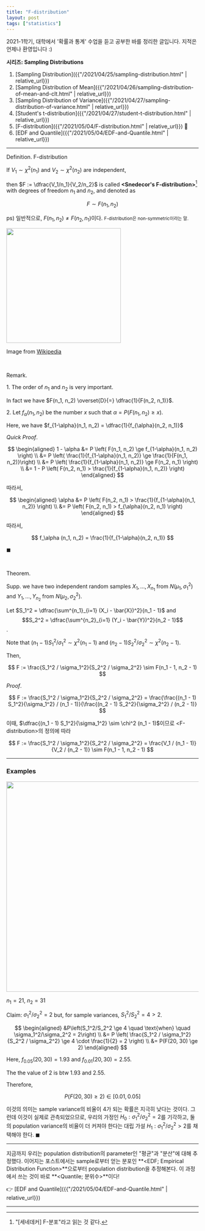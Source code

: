 ```yaml
---
title: "F-distribution"
layout: post
tags: ["statistics"]
---
```



2021-1학기, 대학에서 '확률과 통계' 수업을 듣고 공부한 바를 정리한 글입니다. 지적은 언제나 환영입니다 :)

<div class="proof" markdown="1">

**시리즈: Sampling Distributions**

1. [Sampling Distribution]({{"/2021/04/25/sampling-distribution.html" | relative_url}})
2. [Sampling Distribution of Mean]({{"/2021/04/26/sampling-distribution-of-mean-and-clt.html" | relative_url}})
3. [Sampling Distribution of Variance]({{"/2021/04/27/sampling-distribution-of-variance.html" | relative_url}})
4. [Student's t-distribution]({{"/2021/04/27/student-t-distribution.html" | relative_url}})
5. [F-distribution]({{"/2021/05/04/F-distribution.html" | relative_url}}) 👀
6. [EDF and Quantile]({{"/2021/05/04/EDF-and-Quantile.html" | relative_url}})

</div>

<hr/>

<div class="definition" markdown="1">

<span class="statement-title">Definition.</span> F-distribution<br>

If $V_1 \sim \chi^2(n_1)$ and $V_2 \sim \chi^2(n_2)$ are independent, 

then $F := \dfrac{V_1/n_1}{V_2/n_2}$ is called **\<Snedecor's F-distribution\>**[^1] with degrees of freedom $n_1$ and $n_2$, and denoted as

$$
F \sim F(n_1, n_2)
$$

</div>

ps) 일반적으로, $F(n_1, n_2) \ne F(n_2, n_1)$이다. <small>F-distribution은 non-symmetric이라는 말.</small>


<div class="img-wrapper">
  <img src="https://upload.wikimedia.org/wikipedia/commons/thumb/7/74/F-distribution_pdf.svg/488px-F-distribution_pdf.svg.png" width="300px">
  <p>
  Image from <a href="https://upload.wikimedia.org/wikipedia/commons/thumb/7/74/F-distribution_pdf.svg/488px-F-distribution_pdf.svg.png">Wikipedia</a>
  </p>
</div>

<br/>

<div class="statement" markdown="1">

<span class="statement-title">Remark.</span><br>

1\. The order of $n_1$ and $n_2$ is very important.

In fact we have $F(n_1, n_2) \overset{D}{=} \dfrac{1}{F(n_2, n_1)}$.

</div>

<div class="statement" markdown="1">

2\. Let $f_\alpha (n_1, n_2)$ be the number $x$ such that $\alpha = P\left(F(n_1, n_2) \ge x\right)$.

Here, we have $f_{1-\alpha}(n_1, n_2) = \dfrac{1}{f_{\alpha}(n_2, n_1)}$

</div>

<div class="math-statement" markdown="1">

<span class="statement-title">*Quick Proof*.</span><br>

$$
\begin{aligned}
  1 - \alpha 
  &= P \left( F(n_1, n_2) \ge f_{1-\alpha}(n_1, n_2) \right) \\
  &= P \left( \frac{1}{f_{1-\alpha}(n_1, n_2)} \ge \frac{1}{F(n_1, n_2)}\right) \\
  &= P \left( \frac{1}{f_{1-\alpha}(n_1, n_2)} \ge F(n_2, n_1) \right) \\
  &= 1 - P \left( F(n_2, n_1) > \frac{1}{f_{1-\alpha}(n_1, n_2)} \right)
\end{aligned}
$$

따라서,

$$
\begin{aligned}
  \alpha
  &= P \left( F(n_2, n_1) > \frac{1}{f_{1-\alpha}(n_1, n_2)} \right) \\
  &= P \left( F(n_2, n_1) > f_{\alpha}(n_2, n_1) \right)
\end{aligned}
$$

따라서,

$$
f_\alpha (n_1, n_2) = \frac{1}{f_{1-\alpha}(n_2, n_1)}
$$

$\blacksquare$

</div>

<br/>

<div class="theorem" markdown="1">

<span class="statement-title">Theorem.</span><br>

Supp. we have two independent random samples $X_1, \dots, X_{n_1}$ from $N(\mu_1, \sigma_1^2)$ and $Y_1, \dots, Y_{n_2}$ from $N(\mu_2, \sigma_2^2)$.

Let $S_1^2 = \dfrac{\sum^{n_1}_{i=1} (X_i - \bar{X})^2}{n_1 - 1}$ and $$S_2^2 = \dfrac{\sum^{n_2}_{i=1} (Y_i - \bar{Y})^2}{n_2 - 1}$$.

Note that $(n_1 - 1)S_1^2/\sigma_1^2 \sim \chi^2 (n_1 - 1)$ and $(n_2 - 1)S_2^2/\sigma_2^2 \sim \chi^2 (n_2 - 1)$.

Then,

$$
F := \frac{S_1^2 / \sigma_1^2}{S_2^2 / \sigma_2^2} \sim F(n_1 - 1, n_2 - 1)
$$

</div>

<div class="math-statement" markdown="1">

<span class="statement-title">*Proof*.</span><br>

$$
F := \frac{S_1^2 / \sigma_1^2}{S_2^2 / \sigma_2^2} = \frac{\frac{(n_1 - 1) S_1^2}{\sigma_1^2} / (n_1 - 1)}{\frac{(n_2 - 1) S_2^2}{\sigma_2^2} / (n_2 - 1)}
$$

이때, $\dfrac{(n_1 - 1) S_1^2}{\sigma_1^2} \sim \chi^2 (n_1 - 1)$이므로 \<F-distribution\>의 정의에 따라

$$
F := \frac{S_1^2 / \sigma_1^2}{S_2^2 / \sigma_2^2} = \frac{V_1 / (n_1 - 1)}{V_2 / (n_2 - 1)} \sim F(n_1 - 1, n_2 - 1)
$$

</div>

<hr/>

### Examples

<div class="img-wrapper">
<img src= "{{"/images/probability-and-statistics/F-distribution-example-1.png" | relative_url }}" width=550>
</div>

<div class="math-statement" markdown="1">

$n_1 = 21$, $n_2 = 31$

Claim: $\sigma_1^2/\sigma_2^2 = 2$ but, for sample variances, $S_1^2/S_2^2 = 4 > 2$.

$$
\begin{aligned}
&P\left(S_1^2/S_2^2 \ge 4 \quad \text{when} \quad \sigma_1^2/\sigma_2^2 = 2\right) \\
&= P \left( \frac{S_1^2 / \sigma_1^2}{S_2^2 / \sigma_2^2} \ge 4 \cdot \frac{1}{2} = 2 \right) \\
&= P(F(20, 30) \ge 2)
\end{aligned}
$$

Here, $f_{0.05}(20, 30)=1.93$ and $f_{0.01}(20, 30) = 2.55$.

The the value of $2$ is btw $1.93$ and $2.55$.

Therefore,

$$
P(F(20, 30) \ge 2) \in [0.01, 0.05]
$$

이것의 의미는 sample variance의 비율이 4가 되는 확률은 지극히 낮다는 것이다. 그런데 이것이 실제로 관측되었으므로, 우리의 가정인 $H_0: \sigma_1^2 / \sigma_2^2 = 2$를 기각하고, 둘의 population variance의 비율이 더 커져야 한다는 대립 가설 $H_1: \sigma_1^2 / \sigma_2^2 > 2$를 채택해야 한다. $\blacksquare$

</div>

<hr/>

지금까지 우리는 population distribution의 parameter인 "평균"과 "분산"에 대해 추정했다. 이어지는 포스트에서는 sample로부터 얻는 분포인 **\<EDF; Empirical Distribution Function\>**으로부터 population distribution을 추정해본다. 이 과정에서 쓰는 것이 바로 **\<Quantile; 분위수\>**이다!

👉 [EDF and Quantile]({{"/2021/05/04/EDF-and-Quantile.html" | relative_url}})

<hr/>

[^1]: "[세네데커] F-분포"라고 읽는 것 같다.